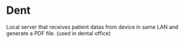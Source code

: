 # Dent
Local server that receives patient datas from  device in same LAN and generate a PDF file. (used in dental office)
